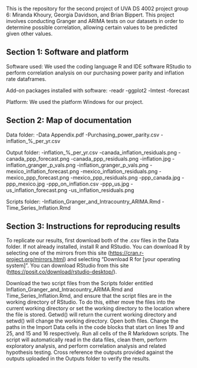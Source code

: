 This is the repository for the second project of UVA DS 4002 project group 6: Miranda Khoury, Georgia Davidson, and Brian Bippert. This project involves conducting Granger and ARIMA tests on our datasets in order to determine possible correlation, allowing certain values to be predicted given other values.

## Section 1: Software and platform

Software used: We used the coding language R and IDE software RStudio to perform correlation analysis on our purchasing power parity and inflation rate dataframes. 

Add-on packages installed with software:
-readr
-ggplot2
-lmtest
-forecast

Platform: We used the platform Windows for our project.



## Section 2: Map of documentation
 
Data folder:
-Data Appendix.pdf
-Purchasing_power_parity.csv
-inflation_%_per_yr.csv


Output folder:
-inflation_%_per_yr.csv
-canada_inflation_residuals.png
-canada_ppp_forecast.png
-canada_ppp_residuals.png
-inflation.jpg
-inflation_granger_p_vals.png
-inflation_granger_p_vals.png
-mexico_inflation_forecast.png
-mexico_inflation_residuals.png
-mexico_ppp_forecast.png
-mexico_ppp_residuals.png
-ppp_canada.jpg
-ppp_mexico.jpg
-ppp_on_inflation.csv
-ppp_us.jpg
-us_inflation_forecast.png
-us_inflation_residuals.png


Scripts folder:
-Inflation_Granger_and_Intracountry_ARIMA.Rmd
-Time_Series_Inflation.Rmd



## Section 3: Instructions for reproducing results

To replicate our results, first download both of the .csv files in the Data folder. If not already installed, install R and RStudio. You can download R by selecting one of the mirrors from this site (https://cran.r-project.org/mirrors.html) and selecting “Download R for [your operating system]”. You can download RStudio from this site (https://posit.co/download/rstudio-desktop/).

Download the two script files from the Scripts folder entitled Inflation_Granger_and_Intracountry_ARIMA.Rmd and Time_Series_Inflation.Rmd, and ensure that the script files are in the working directory of RStudio. To do this, either move the files into the current working directory or set the working directory to the location where the file is stored. Getwd() will return the current working directory and setwd() will change the working directory. Open both files. Change the paths in the Import Data cells in the code blocks that start on lines 19 and 25, and 15 and 16 respectively. Run all cells of the R Markdown scripts. The script will automatically read in the data files, clean them, perform exploratory analysis, and perform correlation analysis and related hypothesis testing. Cross reference the outputs provided against the outputs uploaded in the Outputs folder to verify the results.




